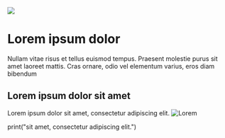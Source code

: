 ![](pastaGif/Namassa3.gif)

# Lorem ipsum dolor
Nullam vitae risus et tellus euismod tempus. Praesent molestie purus sit amet laoreet mattis. Cras ornare, odio vel elementum varius, eros diam bibendum
## Lorem ipsum dolor sit amet

Lorem ipsum dolor sit amet, consectetur adipiscing elit. ![Lorem](https://www.google.com/url?sa=t&source=web&rct=j&opi=89978449&url=https://www.lipsum.com/feed/html&ved=2ahUKEwien9WKiLKLAxUgLrkGHWgOBn8QFnoECAkQAQ&usg=AOvVaw1g4nPW1otWJtEYMVZ_InkE)


print("sit amet, consectetur adipiscing elit.")
